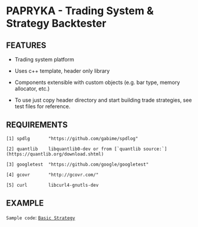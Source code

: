 
# PAPRYKA - Trading System & Strategy Backtester

## FEATURES ##

* Trading system platform

* Uses c++ template,  header only library

* Components extensible with custom objects (e.g. bar type, memory allocator, etc.)

* To use just copy header directory and start building trade strategies, see test files for reference.


## REQUIREMENTS
```ascii
[1] spdlg       "https://github.com/gabime/spdlog"

[2] quantlib    libquantlib0-dev or from [`quantlib source:`] (https://quantlib.org/download.shtml)

[3] googletest	"https://github.com/google/googletest"

[4] gcovr       "http://gcovr.com/"

[5] curl        libcurl4-gnutls-dev
```
## EXAMPLE

`Sample code`: [`Basic Strategy`](https://github.com/akalingking/papryka/blob/master/test/strategy/strategybasic.cpp)


